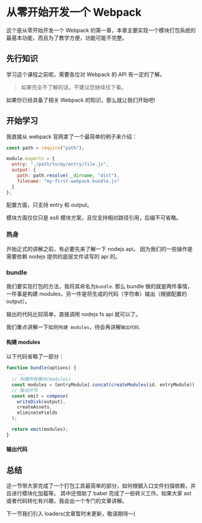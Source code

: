 # 从零开始开发一个 Webpack

这个是从零开始开发一个 Webpack 的第一章，本章主要实现一个模块打包系统的最基本功能，而且为了教学方便，功能可能不完整。

## 先行知识

学习这个课程之前呢，需要各位对 Webpack 的 API 有一定的了解。

> 如果完全不了解的话，不建议您继续往下看。

如果你已经具备了相关 Webpack 的知识，那么就让我们开始吧!

## 开始学习

我直接从 webpack 官网拿了一个最简单的例子来介绍：

```js
const path = require("path");

module.exports = {
  entry: "./path/to/my/entry/file.js",
  output: {
    path: path.resolve(__dirname, "dist"),
    filename: "my-first-webpack.bundle.js"
  }
};
```

配置方面，只支持 entry 和 output。

模块方面仅仅只是 es6 模块方案，且仅支持相对路径引用，后缀不可省略。

### 热身

开始正式的讲解之前，有必要先来了解一下 nodejs api。
因为我们的一些操作是需要依赖 nodejs 提供的底层文件读写的 api 的。

### bundle

我们要实现打包的方法，我将其命名为`bundle`.
那么 bundle 做的就是两件事情， 一件事是构建 modules，另一件是将生成的代码（字符串）输出（根据配置的 output）。

输出的代码比较简单，直接调用 nodejs fs api 就可以了。

我们重点讲解一下如何`构建 modules`，待会再讲解`输出代码`.

#### 构建 modules

以下代码省略了一部分：

```js
function bundle(options) {
    ...
  // 构建所有模块(modules)
  const modules = [entryModule].concat(createModules(id, entryModule));
  // 输出环节
  const emit = compose(
    writeDisk(output),
    createAssets,
    eliminateFields
  );

  return emit(modules);
}
```

#### 输出代码

## 总结

这一节带大家完成了一个打包工具最简单的部分，如何根据入口文件扫描依赖，并且进行模块化加载等。
其中还借助了 babel 完成了一些转义工作。如果大家 ast 或者代码转化有兴趣，我会出一个专门的文章讲解。

下一节我们引入 loaders(文章暂时未更新，敬请期待～)
